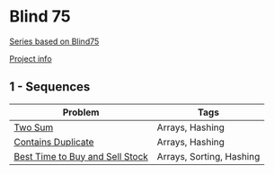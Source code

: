 # Blind 75
[Series based on Blind75](https://www.techinterviewhandbook.org/best-practice-questions/)
  
[Project info](https://github.com/Blind-75-Reference/.github)

## 1 - Sequences
| Problem | Tags |
| ------- | ---- |
| [Two Sum](https://github.com/Blind-75-Reference/Two-Sum) | Arrays, Hashing |
| [Contains Duplicate](https://github.com/Blind-75-Reference/Contains-Duplicate) | Arrays, Hashing |
| [Best Time to Buy and Sell Stock](https://github.com/Blind-75-Reference/Best-Time-to-Buy-and-Sell-Stock) | Arrays, Sorting, Hashing |

